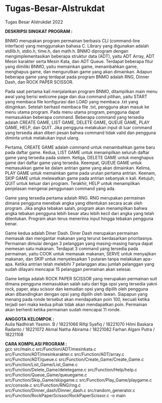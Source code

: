 # Tugas-Besar-Alstrukdat
Tugas Besar Alstrukdat 2022

**DESKRIPSI SINGKAT PROGRAM :**

BNMO merupakan program permainan berbasis CLI (command-line interface) yang menggunakan bahasa C. Library yang digunakan adalah stdlib.h, stdio.h, time.h, dan math.h. BNMO diprogram dengan mengimplementasikan beberapa struktur data (ADT), yaitu ADT Array, ADT Mesin karakter serta Mesin Kata, dan ADT Queue. Terdapat beberapa fitur yang dimiliki BNMO, yaitu memainkan game, menambahkan game, menghapus game, dan mengurutkan game yang akan dimainkan. Adapun beberapa game yang terdapat pada program BNMO adalah RNG, Dinner Dash, dan ROCK PAPER SCISSOR.

Pada saat pertama kali menjalankan program BNMO, ditampilkan main menu awal yang berisi welcome page dan dua command pilihan, yaitu START yang membaca file konfigurasi dan LOAD <filename> yang membaca <filename>.txt yang diinginkan. Setelah berhasil membaca file .txt, pengguna akan masuk ke menu utama program. Pada menu utama program, pengguna dapat memasukkan beberapa command. Beberapa command yang tersedia adalah CREATE GAME, LIST GAME, DELETE GAME, QUEUE GAME, PLAY GAME, HELP, dan QUIT. Jika pengguna melakukan input di luar command yang tersedia akan diberi pesan bahwa command tidak valid dan pengguna diminta untuk melakukan input ulang.

Pertama, CREATE GAME adalah command untuk menambahkan game baru pada daftar	game. Kedua, LIST GAME untuk menampilkan seluruh daftar game yang tersedia pada sistem. Ketiga, DELETE GAME untuk menghapus game dari daftar game yang tersedia. Keempat, QUEUE GAME untuk memasukkan game ke dalam antrian game yang akan dimainkan. Kelima, PLAY GAME untuk memainkan game pada urutan pertama antrian. Keenam, SKIP GAME <n> untuk melewatkan game pada antrian sebanyak n kali. Ketujuh, QUIT untuk keluar dari program. Terakhir, HELP untuk menampilkan penjelasan mengenai penggunaan command yang ada.

Game yang tersedia pertama adalah RNG. RNG merupakan permainan  dimana pengguna menebak angka yang ditentukan secara acak oleh program. Jika angka tebakan salah, program akan menampilkan bahwa angka tebakan pengguna lebih besar atau lebih kecil dari angka yang telah ditentukan. Program akan terus menerima input hingga tebakan pengguna benar.

Game kedua adalah Diner Dash. Diner Dash merupakan permainan memasak dan mengantar makanan yang terurut berdasarkan prioritasnya. Permainan dimulai dengan 3 pelanggan yang masing-masing hanya dapat memesan satu makanan. Terdapat 3 command yang tersedia pada permainan, yaitu COOK untuk memasak makanan, SERVE untuk menyajikan makanan, dan SKIP untuk menyelesaikan 1 putaran tanpa melakukan apa-apa. Ketika antrian telah melebihi 7 pelanggan atau jumlah pelanggan yang sudah dilayani mencapai 15 pelanggan permainan akan selesai.

Game ketiga adalah ROCK PAPER SCISSOR yang merupakan permainan suit dimana pengguna memasukkan salah satu dari tiga opsi yang tersedia yakni rock, paper, atau scissor dan kemudian opsi yang dipilih oleh pengguna akan dibandingkan dengan opsi yang dipilih oleh lawan. Siapapun yang menang pada ronde tersebut akan mendapatkan poin 100, kecuali ketika terjadi seri maka kedua pihak tidak akan mendapatkan poin. Permainan akan berhenti ketika permainan sudah mencapai 11 ronde.

**ANGGOTA KELOMPOK :**  
Aulia Nadhirah Yasmin. B	/ 18221066
Rifqi Syafiq				/ 18221070
Hilmi Baskara Radanto		/ 18221072
Akmal Natha Abirama		/ 18221082
Farhan Algani Putra		/ 18221108

**CARA KOMPILASI PROGRAM :**  
gcc src/main.c src/Function/ADT/mesinkata.c src/Function/ADT/mesinkarakter.c src/Function/ADT/array.c src/Function/ADT/queue.c src/Function/Create_Game/Create_Game.c src/Function/List_Game/List_Game.c src/Function/Delete_Game/deletegame.c src/Function/Help/help.c src/Function/Queue_Game/queuegame.c src/Function/Skip_Game/skipgame.c src/Function/Play_Game/playgame.c src/console.c src/Function/RNG/rng.c src/Function/Dinner_dash/Dinner_dash.c src/random_generator.c src/Function/RockPaperScissor/RockPaperScissor.c -o main
